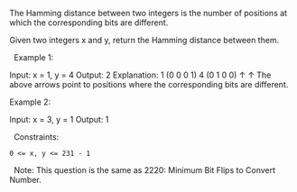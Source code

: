 The Hamming distance between two integers is the number of positions at which the corresponding bits are different.

Given two integers x and y, return the Hamming distance between them.

 
Example 1:

Input: x = 1, y = 4
Output: 2
Explanation:
1   (0 0 0 1)
4   (0 1 0 0)
       ↑   ↑
The above arrows point to positions where the corresponding bits are different.


Example 2:

Input: x = 3, y = 1
Output: 1


 
Constraints:


	0 <= x, y <= 231 - 1


 
Note: This question is the same as  2220: Minimum Bit Flips to Convert Number.
